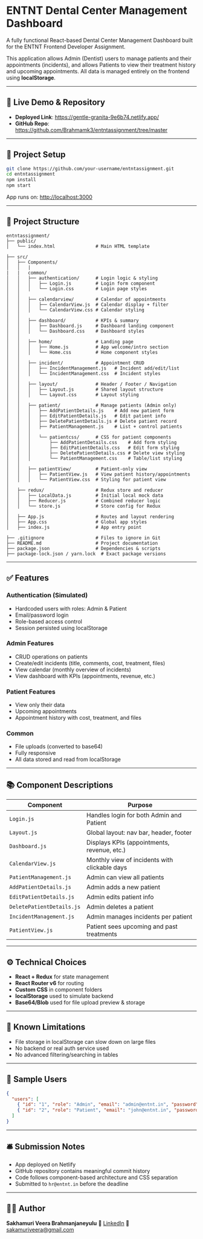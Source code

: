 # ENTNT Dental Center Management Dashboard

A fully functional React-based Dental Center Management Dashboard built for the ENTNT Frontend Developer Assignment.

This application allows Admin (Dentist) users to manage patients and their appointments (incidents), and allows Patients to view their treatment history and upcoming appointments. All data is managed entirely on the frontend using **localStorage**.

---

## 🚀 Live Demo & Repository

* **Deployed Link**: https://gentle-granita-9e6b74.netlify.app/
* **GitHub Repo**: https://github.com/Brahmamk3/entntassignment/tree/master

---

## 📆 Project Setup

```bash
git clone https://github.com/your-username/entntassignment.git
cd entntassignment
npm install
npm start
```

App runs on: [http://localhost:3000](http://localhost:3000)

---

## 📏 Project Structure

```
entntassignment/
├── public/
│   └── index.html               # Main HTML template

├── src/
│   ├── Components/
│   │   |
|   |   common/
│   │   ├── authentication/      # Login logic & styling
│   │   │   ├── Login.js         # Login form component
│   │   │   └── Login.css        # Login page styles
│   │
│   │   ├── calendarview/        # Calendar of appointments
│   │   │   ├── CalendarView.js  # Calendar display + filter
│   │   │   └── CalendarView.css # Calendar styling
│   │
│   │   ├── dashboard/           # KPIs & summary
│   │   │   ├── Dashboard.js     # Dashboard landing component
│   │   │   └── Dashboard.css    # Dashboard styles
│   │
│   │   ├── home/                # Landing page
│   │   │   ├── Home.js          # App welcome/intro section
│   │   │   └── Home.css         # Home component styles
│   │
│   │   ├── incident/            # Appointment CRUD
│   │   │   ├── IncidentManagement.js   # Incident add/edit/list
│   │   │   └── IncidentManagement.css  # Incident styles
│   │
│   │   ├── layout/              # Header / Footer / Navigation
│   │   │   ├── Layout.js        # Shared layout structure
│   │   │   └── Layout.css       # Layout styling
│   │
│   │   ├── patient/             # Manage patients (Admin only)
│   │   │   ├── AddPatientDetails.js    # Add new patient form
│   │   │   ├── EditPatientDetails.js   # Edit patient info
│   │   │   ├── DeletePatientDetails.js # Delete patient record
│   │   │   ├── PatientManagement.js    # List + control patients
│   │   │
│   │   │   └── patientcss/      # CSS for patient components
│   │   │       ├── AddPatientDetails.css    # Add form styling
│   │   │       ├── EditPatientDetails.css   # Edit form styling
│   │   │       ├── DeletePatientDetails.css # Delete view styling
│   │   │       └── PatientManagement.css    # Table/list styling
│   │
│   │   ├── patientView/         # Patient-only view
│   │   │   ├── PatientView.js   # View patient history/appointments
│   │   │   └── PatientView.css  # Styling for patient view
│
│   ├── redux/                   # Redux store and reducer
│   │   ├── LocalData.js         # Initial local mock data
│   │   ├── Reducer.js           # Combined reducer logic
│   │   └── store.js             # Store config for Redux
│
│   ├── App.js                   # Routes and layout rendering
│   ├── App.css                  # Global app styles
│   ├── index.js                 # App entry point

├── .gitignore                   # Files to ignore in Git
├── README.md                    # Project documentation
├── package.json                 # Dependencies & scripts
├── package-lock.json / yarn.lock  # Exact package versions

```

---

## ✅ Features

### Authentication (Simulated)

* Hardcoded users with roles: Admin & Patient
* Email/password login
* Role-based access control
* Session persisted using localStorage

### Admin Features

* CRUD operations on patients
* Create/edit incidents (title, comments, cost, treatment, files)
* View calendar (monthly overview of incidents)
* View dashboard with KPIs (appointments, revenue, etc.)

### Patient Features

* View only their data
* Upcoming appointments
* Appointment history with cost, treatment, and files

### Common

* File uploads (converted to base64)
* Fully responsive
* All data stored and read from localStorage

---

## 📚 Component Descriptions

| Component                 | Purpose                                       |
| ------------------------- | --------------------------------------------- |
| `Login.js`                | Handles login for both Admin and Patient      |
| `Layout.js`               | Global layout: nav bar, header, footer        |
| `Dashboard.js`            | Displays KPIs (appointments, revenue, etc.)   |
| `CalendarView.js`         | Monthly view of incidents with clickable days |
| `PatientManagement.js`    | Admin can view all patients                   |
| `AddPatientDetails.js`    | Admin adds a new patient                      |
| `EditPatientDetails.js`   | Admin edits patient info                      |
| `DeletePatientDetails.js` | Admin deletes a patient                       |
| `IncidentManagement.js`   | Admin manages incidents per patient           |
| `PatientView.js`          | Patient sees upcoming and past treatments     |

---

## ⚙️ Technical Choices

* **React + Redux** for state management
* **React Router v6** for routing
* **Custom CSS** in component folders
* **localStorage** used to simulate backend
* **Base64/Blob** used for file upload preview & storage

---

## 🚫 Known Limitations

* File storage in localStorage can slow down on large files
* No backend or real auth service used
* No advanced filtering/searching in tables

---

## 📄 Sample Users

```json
{
  "users": [
    { "id": "1", "role": "Admin", "email": "admin@entnt.in", "password": "admin123" },
    { "id": "2", "role": "Patient", "email": "john@entnt.in", "password": "patient123", "patientId": "p1" }
  ]
}
```

---

## 🛎️ Submission Notes

* App deployed on Netlify 
* GitHub repository contains meaningful commit history
* Code follows component-based architecture and CSS separation
* Submitted to `hr@entnt.in` before the deadline

---

## 👩‍💼 Author

**Sakhamuri Veera Brahmanjaneyulu**
🔗 [LinkedIn](https://www.linkedin.com/in/s-v-brahmanjaneyulu-61a57a252/)
📧 [sakamuriveera@gmail.com](mailto:sakamuriveera@gmail.com)
